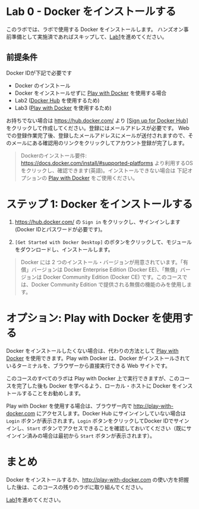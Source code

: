 # Lab 0 - Docker をインストールする

このラボでは、ラボで使用する Docker をインストールします。
ハンズオン事前準備として実施済であればスキップして、[Lab1](lab1.md)を進めてください。


## 前提条件

Docker IDが下記で必要です
- Docker のインストール
- Docker をインストールせずに [Play with Docker](http://play-with-docker.com) を使用する場合
- Lab2 ([Docker Hub](https://hub.docker.com/) を使用するため)
- Lab3 ([Play with Docker](http://play-with-docker.com) を使用するため)

お持ちでない場合は https://hub.docker.com/ より [[Sign up for Docker Hub]](https://hub.docker.com/signup) をクリックして作成してください。登録にはメールアドレスが必要です。
Web での登録作業完了後、登録したメールアドレスにメールが送付されますので、そのメールにある確認用のリンクをクリックしてアカウント登録が完了します。

> Dockerのインストール要件:
> https://docs.docker.com/install/#supported-platforms より利用するOSをクリックし、確認できます(英語)。インストールできない場合は 下記オプションの [Play with Docker](http://play-with-docker.com) をご使用ください。

# ステップ 1: Docker をインストールする

1. https://hub.docker.com/ の `Sign in` をクリックし、サインインします(Docker IDとパスワードが必要です)。

2. `[Get Started with Docker Desktop]` のボタンをクリックして、モジュールをダウンロードし、インストールします。

> Docker には 2 つのインストール・バージョンが用意されています。「有償」バージョンは Docker Enterprise Edition (Docker EE)、「無償」バージョンは Docker Community Edition (Docker CE) です。このコースでは、Docker Community Edition で提供される無償の機能のみを使用します。

# **オプション:** Play with Docker を使用する
Docker をインストールしたくない場合は、代わりの方法として [Play with Docker](http://play-with-docker.com) を使用できます。Play with Docker は、Docker がインストールされているターミナルを、ブラウザーから直接実行できる Web サイトです。

このコースのすべてのラボは Play with Docker 上で実行できますが、このコースを完了した後も Docker を学べるよう、ローカル・ホストに Docker をインストールすることをお勧めします。

Play with Docker を使用する場合は、ブラウザー内で http://play-with-docker.com にアクセスします。Docker Hub にサインインしていない場合は `Login` ボタンが表示されます。`Login` ボタンをクリックしてDocker IDでサインインし、`Start` ボタンでアクセスできることを確認しておいてください（既にサインイン済みの場合は最初から `Start` ボタンが表示されます）。

# まとめ

Docker をインストールするか、http://play-with-docker.com の使い方を把握した後は、このコースの残りのラボに取り組んでください。

[Lab1](lab1-ja.md)を進めてください。
